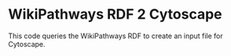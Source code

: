 # WikiPathways RDF 2 Cytoscape

This code queries the WikiPathways RDF to create an input file for Cytoscape. 